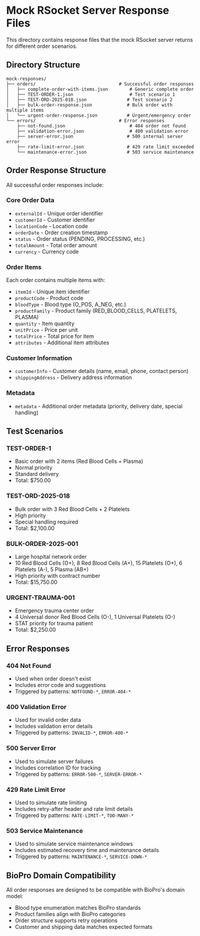 # Mock RSocket Server Response Files

This directory contains response files that the mock RSocket server returns for different order scenarios.

## Directory Structure

```
mock-responses/
├── orders/                               # Successful order responses
│   ├── complete-order-with-items.json        # Generic complete order
│   ├── TEST-ORDER-1.json                     # Test scenario 1
│   ├── TEST-ORD-2025-018.json               # Test scenario 2
│   ├── bulk-order-response.json             # Bulk order with multiple items
│   └── urgent-order-response.json           # Urgent/emergency order
└── errors/                               # Error responses
    ├── not-found.json                        # 404 order not found
    ├── validation-error.json                 # 400 validation error
    ├── server-error.json                    # 500 internal server error
    ├── rate-limit-error.json                # 429 rate limit exceeded
    └── maintenance-error.json               # 503 service maintenance
```

## Order Response Structure

All successful order responses include:

### Core Order Data
- `externalId` - Unique order identifier
- `customerId` - Customer identifier
- `locationCode` - Location code
- `orderDate` - Order creation timestamp
- `status` - Order status (PENDING, PROCESSING, etc.)
- `totalAmount` - Total order amount
- `currency` - Currency code

### Order Items
Each order contains multiple items with:
- `itemId` - Unique item identifier
- `productCode` - Product code
- `bloodType` - Blood type (O_POS, A_NEG, etc.)
- `productFamily` - Product family (RED_BLOOD_CELLS, PLATELETS, PLASMA)
- `quantity` - Item quantity
- `unitPrice` - Price per unit
- `totalPrice` - Total price for item
- `attributes` - Additional item attributes

### Customer Information
- `customerInfo` - Customer details (name, email, phone, contact person)
- `shippingAddress` - Delivery address information

### Metadata
- `metadata` - Additional order metadata (priority, delivery date, special handling)

## Test Scenarios

### TEST-ORDER-1
- Basic order with 2 items (Red Blood Cells + Plasma)
- Normal priority
- Standard delivery
- Total: $750.00

### TEST-ORD-2025-018
- Bulk order with 3 Red Blood Cells + 2 Platelets
- High priority
- Special handling required
- Total: $2,100.00

### BULK-ORDER-2025-001
- Large hospital network order
- 10 Red Blood Cells (O+), 8 Red Blood Cells (A+), 15 Platelets (O+), 6 Platelets (A-), 5 Plasma (AB+)
- High priority with contract number
- Total: $15,750.00

### URGENT-TRAUMA-001
- Emergency trauma center order
- 4 Universal donor Red Blood Cells (O-), 1 Universal Platelets (O-)
- STAT priority for trauma patient
- Total: $2,250.00

## Error Responses

### 404 Not Found
- Used when order doesn't exist
- Includes error code and suggestions
- Triggered by patterns: `NOTFOUND-*`, `ERROR-404-*`

### 400 Validation Error
- Used for invalid order data
- Includes validation error details
- Triggered by patterns: `INVALID-*`, `ERROR-400-*`

### 500 Server Error
- Used to simulate server failures
- Includes correlation ID for tracking
- Triggered by patterns: `ERROR-500-*`, `SERVER-ERROR-*`

### 429 Rate Limit Error
- Used to simulate rate limiting
- Includes retry-after header and rate limit details
- Triggered by patterns: `RATE-LIMIT-*`, `TOO-MANY-*`

### 503 Service Maintenance
- Used to simulate service maintenance windows
- Includes estimated recovery time and maintenance details
- Triggered by patterns: `MAINTENANCE-*`, `SERVICE-DOWN-*`

## BioPro Domain Compatibility

All order responses are designed to be compatible with BioPro's domain model:
- Blood type enumeration matches BioPro standards
- Product families align with BioPro categories
- Order structure supports retry operations
- Customer and shipping data matches expected formats